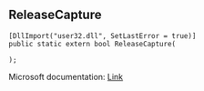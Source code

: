 ## ReleaseCapture

```
[DllImport("user32.dll", SetLastError = true)]
public static extern bool ReleaseCapture(
   
);
```

Microsoft documentation: [Link](https://docs.microsoft.com/en-us/windows/win32/api/winuser/nf-winuser-releasecapture)
